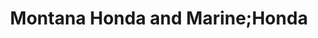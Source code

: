 ---
title: "Montana Honda and Marine;Honda"
url: /billings/montana-honda-and-marine-honda/
shop: motorcycle
---